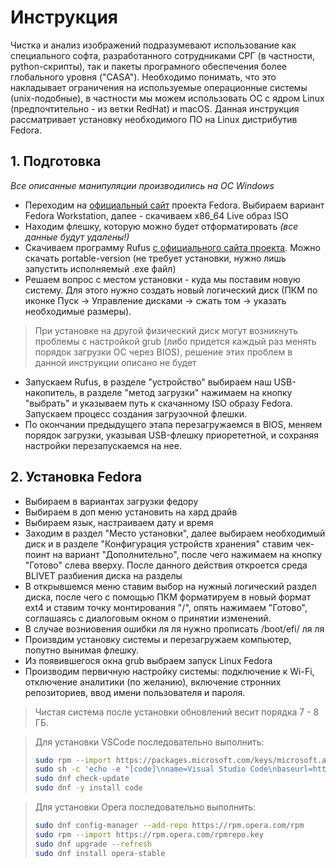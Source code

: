 # Инструкция

Чистка и анализ изображений подразумевают использование как специального софта, разработанного сотрудниками СРГ (в частности, python-скрипты), так и пакеты програмного обеспечения более глобального уровня ("CASA"). Необходимо понимать, что это накладывает ограничения на используемые операционные системы (unix-подобные), в частности мы можем использовать ОС с ядром Linux (предпочтительно - из ветки RedHat) и macOS. Данная инструкция рассматривает установку необходимого ПО на Linux дистрибутив Fedora.

## 1. Подготовка
_Все описанные манипуляции производились на OC Windows_
- Переходим на [официальный сайт](https://getfedora.org) проекта Fedora. Выбираем вариант Fedora Workstation, далее - скачиваем x86_64 Live образ ISO
- Находим флешку, которую можно будет отформатировать _(все данные будут удалены!)_
- Скачиваем программу Rufus [c официального сайта проекта](https://rufus.ie/ru/). Можно скачать portable-version (не требует установки, нужно лишь запустить исполняемый .exe файл)
- Решаем вопрос с местом установки - куда мы поставим новую систему. Для этого нужно создать новый логический диск (ПКМ по иконке Пуск -> Управление дисками -> сжать том -> указать необходимые размеры). 
> При установке на другой физический диск могут возникнуть проблемы с настройкой grub (либо придется каждый раз менять порядок загрузки OC через BIOS), решение этих проблем в данной инструкции описано не будет
- Запускаем Rufus, в разделе "устройство" выбираем наш USB-накопитель, в разделе "метод загрузки" нажимаем на кнопку "выбрать" и указываем путь к скачанному ISO образу Fedora. Запускаем процесс создания загрузочной флешки.
- По окончании предыдущего этапа перезагружаемся в BIOS, меняем порядок загрузки, указывая USB-флешку приорететной, и сохраняя настройки перезапускаемся на нее.

## 2. Установка Fedora
- Выбираем в вариантах загрузки федору
- Выбираем в доп меню установить на хард драйв
- Выбираем язык, настраиваем дату и время
- Заходим в раздел "Место установки", далее выбираем необходимый диск и в разделе "Конфигурация устройств хранения" ставим чек-поинт на вариант "Дополнительно", после чего нажимаем на кнопку "Готово" слева вверху. После данного действия откроется среда BLIVET разбиения диска на разделы
- В открывшемся меню ставим выбор на нужный логический раздел диска, после чего с помощью ПКМ форматируем в новый формат ext4 и ставим точку монтирования "/", опять нажимаем "Готово", соглашаясь с диалоговым окном о принятии изменений.
- В случае возниовения ошибки ля ля нужно прописать /boot/efi/ ля ля
- Произвдим установку системы и перезагружаем компьютер, попутно вынимая флешку. 
- Из появившегося окна grub выбраем запуск Linux Fedora
- Производим первичную настройку системы: подключение к Wi-Fi, отключение аналитики (по желанию), включение стронних репозиториев, ввод имени пользователя и пароля.
> Чистая система после установки обновлений весит порядка 7 - 8 ГБ.

> Для установки VSCode последовательно выполнить:
> ``` bash
> sudo rpm --import https://packages.microsoft.com/keys/microsoft.asc
> sudo sh -c 'echo -e "[code]\nname=Visual Studio Code\nbaseurl=https://packages.microsoft.com/yumrepos/vscode\nenabled=1\ngpgcheck=1\ngpgkey=https://packages.microsoft.com/keys/microsoft.asc" > /etc/yum.repos.d/vscode.repo'
> sudo dnf check-update
> sudo dnf -y install code
> ```

> Для установки Opera последовательно выполнить:
> ``` bash
> sudo dnf config-manager --add-repo https://rpm.opera.com/rpm
> sudo rpm --import https://rpm.opera.com/rpmrepo.key
> sudo dnf upgrade --refresh
> sudo dnf install opera-stable
> ```

